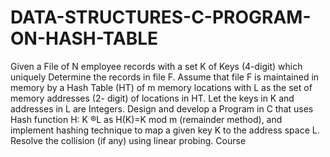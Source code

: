 # DATA-STRUCTURES-C-PROGRAM-ON-HASH-TABLE
Given a File of N employee records with a set K of Keys (4-digit) which uniquely Determine the records in file F. Assume that file F is maintained in memory by a Hash Table (HT) of m memory locations with L as the set of memory addresses (2- digit) of locations in HT. Let the keys in K and addresses in L are Integers. Design and develop a Program in C that uses Hash function H: K ®L as H(K)=K mod m (remainder method), and implement hashing technique to map a given key K to the address space L. Resolve the collision (if any) using linear probing. Course
